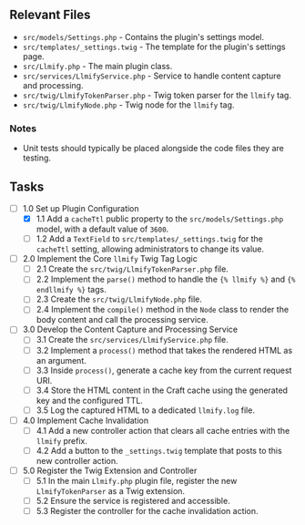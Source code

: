 ## Relevant Files

- `src/models/Settings.php` - Contains the plugin's settings model.
- `src/templates/_settings.twig` - The template for the plugin's settings page.
- `src/Llmify.php` - The main plugin class.
- `src/services/LlmifyService.php` - Service to handle content capture and processing.
- `src/twig/LlmifyTokenParser.php` - Twig token parser for the `llmify` tag.
- `src/twig/LlmifyNode.php` - Twig node for the `llmify` tag.

### Notes

- Unit tests should typically be placed alongside the code files they are testing.

## Tasks

- [ ] 1.0 Set up Plugin Configuration
  - [x] 1.1 Add a `cacheTtl` public property to the `src/models/Settings.php` model, with a default value of `3600`.
  - [ ] 1.2 Add a `TextField` to `src/templates/_settings.twig` for the `cacheTtl` setting, allowing administrators to change its value.
- [ ] 2.0 Implement the Core `llmify` Twig Tag Logic
  - [ ] 2.1 Create the `src/twig/LlmifyTokenParser.php` file.
  - [ ] 2.2 Implement the `parse()` method to handle the `{% llmify %}` and `{% endllmify %}` tags.
  - [ ] 2.3 Create the `src/twig/LlmifyNode.php` file.
  - [ ] 2.4 Implement the `compile()` method in the `Node` class to render the body content and call the processing service.
- [ ] 3.0 Develop the Content Capture and Processing Service
  - [ ] 3.1 Create the `src/services/LlmifyService.php` file.
  - [ ] 3.2 Implement a `process()` method that takes the rendered HTML as an argument.
  - [ ] 3.3 Inside `process()`, generate a cache key from the current request URI.
  - [ ] 3.4 Store the HTML content in the Craft cache using the generated key and the configured TTL.
  - [ ] 3.5 Log the captured HTML to a dedicated `llmify.log` file.
- [ ] 4.0 Implement Cache Invalidation
  - [ ] 4.1 Add a new controller action that clears all cache entries with the `llmify` prefix.
  - [ ] 4.2 Add a button to the `_settings.twig` template that posts to this new controller action.
- [ ] 5.0 Register the Twig Extension and Controller
  - [ ] 5.1 In the main `Llmify.php` plugin file, register the new `LlmifyTokenParser` as a Twig extension.
  - [ ] 5.2 Ensure the service is registered and accessible.
  - [ ] 5.3 Register the controller for the cache invalidation action.

